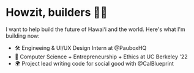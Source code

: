 # Howzit, builders 🤙🏼

I want to help build the future of Hawaiʻi and the world. Here's what I'm building now:

- 🛠 Engineeing & UI/UX Design Intern at @PauboxHQ
- 🐻 Computer Science + Entrepreneurship + Ethics at UC Berkeley '22
- 🌍 Project lead writing code for social good with @CalBlueprint

<!--
**niwong/niwong** is a ✨ _special_ ✨ repository because its `README.md` (this file) appears on your GitHub profile.

Here are some ideas to get you started:

- 🔭 I’m currently working on ...
- 🌱 I’m currently learning ...
- 👯 I’m looking to collaborate on ...
- 🤔 I’m looking for help with ...
- 💬 Ask me about ...
- 📫 How to reach me: ...
- 😄 Pronouns: ...
- ⚡ Fun fact: ...
-->
